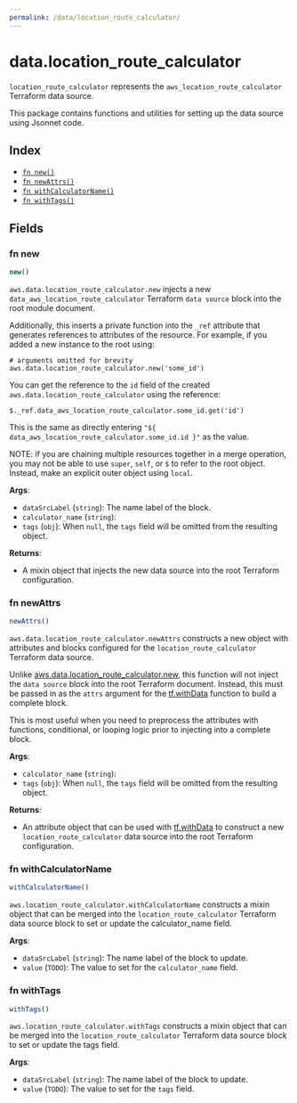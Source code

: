 ```yaml
---
permalink: /data/location_route_calculator/
---
```


# data.location_route_calculator

`location_route_calculator` represents the `aws_location_route_calculator` Terraform data source.



This package contains functions and utilities for setting up the data source using Jsonnet code.


## Index

* [`fn new()`](#fn-new)
* [`fn newAttrs()`](#fn-newattrs)
* [`fn withCalculatorName()`](#fn-withcalculatorname)
* [`fn withTags()`](#fn-withtags)

## Fields

### fn new

```ts
new()
```


`aws.data.location_route_calculator.new` injects a new `data_aws_location_route_calculator` Terraform `data source`
block into the root module document.

Additionally, this inserts a private function into the `_ref` attribute that generates references to attributes of the
resource. For example, if you added a new instance to the root using:

    # arguments omitted for brevity
    aws.data.location_route_calculator.new('some_id')

You can get the reference to the `id` field of the created `aws.data.location_route_calculator` using the reference:

    $._ref.data_aws_location_route_calculator.some_id.get('id')

This is the same as directly entering `"${ data_aws_location_route_calculator.some_id.id }"` as the value.

NOTE: if you are chaining multiple resources together in a merge operation, you may not be able to use `super`, `self`,
or `$` to refer to the root object. Instead, make an explicit outer object using `local`.

**Args**:
  - `dataSrcLabel` (`string`): The name label of the block.
  - `calculator_name` (`string`): 
  - `tags` (`obj`):  When `null`, the `tags` field will be omitted from the resulting object.

**Returns**:
- A mixin object that injects the new data source into the root Terraform configuration.


### fn newAttrs

```ts
newAttrs()
```


`aws.data.location_route_calculator.newAttrs` constructs a new object with attributes and blocks configured for the `location_route_calculator`
Terraform data source.

Unlike [aws.data.location_route_calculator.new](#fn-locationroutecalculatornew), this function will not inject the `data source`
block into the root Terraform document. Instead, this must be passed in as the `attrs` argument for the
[tf.withData](https://github.com/tf-libsonnet/core/tree/main/docs#fn-withdata) function to build a complete block.

This is most useful when you need to preprocess the attributes with functions, conditional, or looping logic prior to
injecting into a complete block.

**Args**:
  - `calculator_name` (`string`): 
  - `tags` (`obj`):  When `null`, the `tags` field will be omitted from the resulting object.

**Returns**:
  - An attribute object that can be used with [tf.withData](https://github.com/tf-libsonnet/core/tree/main/docs#fn-withdata) to construct a new `location_route_calculator` data source into the root Terraform configuration.


### fn withCalculatorName

```ts
withCalculatorName()
```

`aws.location_route_calculator.withCalculatorName` constructs a mixin object that can be merged into the `location_route_calculator`
Terraform data source block to set or update the calculator_name field.



**Args**:
  - `dataSrcLabel` (`string`): The name label of the block to update.
  - `value` (`TODO`): The value to set for the `calculator_name` field.


### fn withTags

```ts
withTags()
```

`aws.location_route_calculator.withTags` constructs a mixin object that can be merged into the `location_route_calculator`
Terraform data source block to set or update the tags field.



**Args**:
  - `dataSrcLabel` (`string`): The name label of the block to update.
  - `value` (`TODO`): The value to set for the `tags` field.
